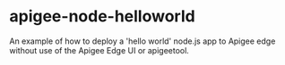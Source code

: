 # apigee-node-helloworld
An example of how to deploy a 'hello world' node.js app to Apigee edge without use of the Apigee Edge UI or apigeetool.
